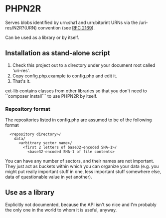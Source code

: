# PHPN2R

Serves blobs identified by urn:sha1 and urn:bitprint URNs via the
/uri-res/N2R?(URN) convention (see [RFC 2169](https://www.ietf.org/rfc/rfc2169.txt)).

Can be used as a library or by itself.

## Installation as stand-alone script

1. Check this project out to a directory under your document root called 'uri-res'.
2. Copy config.php.example to config.php and edit it.
3. That's it.

ext-lib contains classes from other libraries so that you don't need
to ``composer install``` to use PHPN2R by itself.

### Repository format

The repositories listed in config.php are assumed to be of the following format

```
  <repository directory>/
    data/
      <arbitrary sector name>/
        <first 2 letters of base32-encoded SHA-1>/
          <base32-encoded SHA-1 of file contents>
```

You can have any number of sectors, and their names are not important.
They just act as buckets within which you can organize your data
(e.g. you might put really important stuff in one, less important
stuff somewhere else, data of questionable value in yet another).

## Use as a library

Explicitly not documented, because the API isn't so nice and I'm
probably the only one in the world to whom it is useful, anyway.
